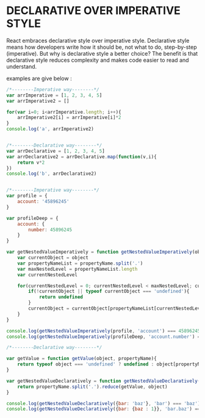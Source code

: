 # DECLARATIVE OVER IMPERATIVE STYLE

React embraces declarative style over imperative style. Declarative style means how developers write
how it should be, not what to do, step-by-step (imperative). But why is declarative style a better choice?
The benefit is that declarative style reduces complexity and makes code easier to read and understand.


examples are give below :

```js
/*--------Imperative way--------*/
var arrImperative = [1, 2, 3, 4, 5]
var arrImperative2 = []

for(var i=0; i<arrImperative.length; i++){
    arrImperative2[i] = arrImperative[i]*2
}
console.log('a', arrImperative2)


/*--------Declarative way--------*/
var arrDeclarative = [1, 2, 3, 4, 5]
var arrDeclarative2 = arrDeclarative.map(function(v,i){
    return v*2
})
console.log('b', arrDeclarative2)


/*--------Imperative way--------*/
var profile = {
    account: '45896245'
}

var profileDeep = {
    account: {
        number: 45896245
    }
}

var getNestedValueImperatively = function getNestedValueImperatively(object, propertyName){
    var currentObject = object
    var propertyNameList = propertyName.split('.')
    var maxNestedLevel = propertyNameList.length
    var currentNestedLevel

    for(currentNestedLevel = 0; currentNestedLevel < maxNestedLevel; currentNestedLevel++){
        if(!currentObject || typeof currentObject === 'undefined'){
            return undefined
        }
        currentObject = currentObject[propertyNameList[currentNestedLevel]]
    }
}

console.log(getNestedValueImperatively(profile, 'account') === 45896245)
console.log(getNestedValueImperatively(profileDeep, 'account.number') === 45896245)

/*--------Declarative way--------*/

var getValue = function getValue(object, propertyName){
    return typeof object === 'undefined' ? undefined : object[propertyName]
}

var getNestedValueDeclaratively = function getNestedValueDeclaratively(object, propertyName){
    return propertyName.split('.').reduce(getValue, object)
}

console.log(getNestedValueDeclaratively({bar: 'baz'}, 'bar') === 'baz')
console.log(getNestedValueDeclaratively({bar: {baz : 1}}, 'bar.baz') === 1)


```
